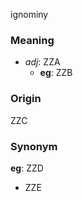 ignominy
### Meaning
+ _adj_: ZZA
    + __eg__: ZZB

### Origin

ZZC

### Synonym

__eg__: ZZD

+ ZZE


